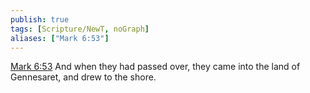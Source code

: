 ```yaml
---
publish: true
tags: [Scripture/NewT, noGraph]
aliases: ["Mark 6:53"]
---
```

[Mark 6:53](https://churchofjesuschrist.org/study/scriptures/nt/mark/6?lang=eng&id=p53#p53) And when they had passed over, they came into the land of Gennesaret, and drew to the shore.
